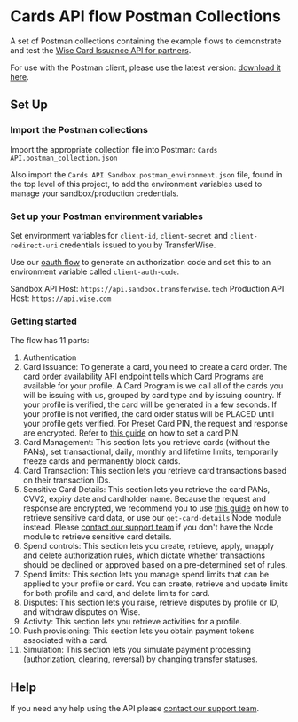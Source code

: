 # Cards API flow Postman Collections

A set of Postman collections containing the example flows to demonstrate and test the [Wise Card Issuance API for partners](https://api-docs.transferwise.com/card-issuance#card-issuance-integration-guide).

For use with the Postman client, please use the latest version: [download it here](https://www.getpostman.com/).

## Set Up

### Import the Postman collections

Import the appropriate collection file into Postman: `Cards API.postman_collection.json`

Also import the `Cards API Sandbox.postman_environment.json` file, found in the top level of this project, to add the environment variables used to manage your sandbox/production credentials. 

### Set up your Postman environment variables

Set environment variables for `client-id`, `client-secret` and `client-redirect-uri` credentials issued to you by TransferWise.

Use our [oauth flow](https://transferwise.github.io/api-docs-partners/#connected-apps-integration-guide-user-authorization) to generate an authorization code and set this to an environment variable called `client-auth-code`.

Sandbox API Host: `https://api.sandbox.transferwise.tech`
Production API Host: `https://api.wise.com`

### Getting started

The flow has 11 parts: 
1. Authentication
2. Card Issuance: To generate a card, you need to create a card order. The card order availability API endpoint tells which Card Programs are available for your profile. A Card Program is we call all of the cards you will be issuing with us, grouped by card type and by issuing country. If your profile is verified, the card will be generated in a few seconds. If your profile is not verified, the card order status will be PLACED until your profile gets verified. For Preset Card PIN, the request and response are encrypted. Refer to [this guide](https://docs.wise.com/api-docs/guides/card-issuance/sensitive-card-details) on how to set a card PIN.
3. Card Management: This section lets you retrieve cards (without the PANs), set transactional, daily, monthly and lifetime limits, temporarily freeze cards and permanently block cards.
4. Card Transaction: This section lets you retrieve card transactions based on their transaction IDs.
5. Sensitive Card Details: This section lets you retrieve the card PANs, CVV2, expiry date and cardholder name. Because the request and response are encrypted, we recommend you to use [this guide](https://docs.wise.com/api-docs/guides/card-issuance/sensitive-card-details) on how to retrieve sensitive card data, or use our `get-card-details` Node module instead. Please [contact our support team](mailto:api@transferwise.com) if you don't have the Node module to retrieve sensitive card details.
6. Spend controls: This section lets you create, retrieve, apply, unapply and delete authorization rules, which dictate whether transactions should be declined or approved based on a pre-determined set of rules. 
7. Spend limits: This section lets you manage spend limits that can be applied to your profile or card. You can create, retrieve and update limits for both profile and card, and delete limits for card. 
8. Disputes: This section lets you raise, retrieve disputes by profile or ID, and withdraw disputes on Wise. 
9. Activity: This section lets you retrieve activities for a profile.
10. Push provisioning: This section lets you obtain payment tokens associated with a card. 
11. Simulation: This section lets you simulate payment processing (authorization, clearing, reversal) by changing transfer statuses. 

## Help

If you need any help using the API please [contact our support team](mailto:api@transferwise.com).
